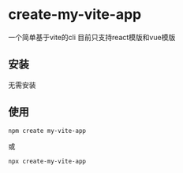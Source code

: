 # create-my-vite-app
一个简单基于vite的cli 目前只支持react模版和vue模版

## 安装
无需安装

## 使用
```bash
npm create my-vite-app
```
或
```bash
npx create-my-vite-app
```

